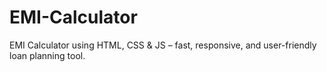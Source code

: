 # EMI-Calculator
EMI Calculator using HTML, CSS &amp; JS – fast, responsive, and user-friendly loan planning tool.
